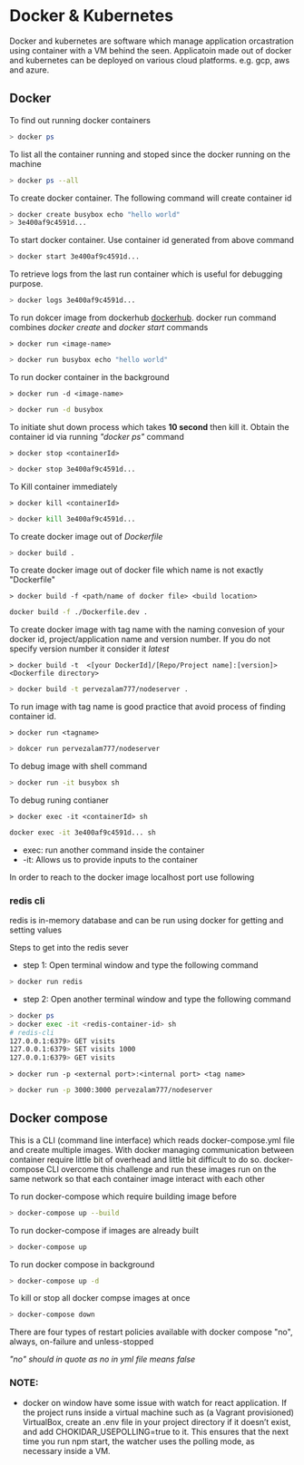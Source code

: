 # Docker & Kubernetes

Docker and kubernetes are software which manage application orcastration using container with a VM behind the seen. Applicatoin made out of docker and kubernetes can be deployed on various cloud platforms. e.g. gcp, aws and azure.

## Docker

To find out running docker containers

```bash
> docker ps
```

To list all the container running and stoped since the docker running on the machine

``` bash
> docker ps --all
```

To create docker container. The following command will create container id
```bash
> docker create busybox echo "hello world"
> 3e400af9c4591d...
```

To start docker container. Use container id generated from above command
```bash
> docker start 3e400af9c4591d...
```

To retrieve logs from the last run container which is useful for debugging purpose.
```bash
> docker logs 3e400af9c4591d...
```

To run dokcer image from dockerhub [dockerhub](https://hub.docker.com/). docker run command combines *docker create* and *docker start* commands 

`> docker run <image-name>`

```bash
> docker run busybox echo "hello world"
```

To run docker container in the background

`> docker run -d <image-name>`

```bash
> docker run -d busybox
```

To initiate shut down process which takes **10 second** then kill it. Obtain the container id via running *"docker ps"* command

`> docker stop <containerId>`

```bash
> docker stop 3e400af9c4591d...
```

To Kill container immediately 

`> docker kill <containerId>`

```bash
> docker kill 3e400af9c4591d...
```

To create docker image out of *Dockerfile* 

```bash
> docker build .
```

To create docker image out of docker file which name is not exactly "Dockerfile" 

`> docker build -f <path/name of docker file> <build location>`

```bash
docker build -f ./Dockerfile.dev .
```

To create docker image with tag name with the naming convesion of your docker id, project/application name and version number. If you do not specify version number it consider it *latest*

`> docker build -t  <[your DockerId]/[Repo/Project name]:[version]> <Dockerfile directory>`

```bash
> docker build -t pervezalam777/nodeserver .
```

To run image with tag name is good practice that avoid process of finding container id.

`> docker run <tagname>`
```bash
> dokcer run pervezalam777/nodeserver
```

To debug image with shell command

```bash
> docker run -it busybox sh
```

To debug runing contianer

`> docker exec -it <containerId> sh`
```bash
docker exec -it 3e400af9c4591d... sh
```
- exec: run another command inside the container
- -it: Allows us to provide inputs to the container

In order to reach to the docker image localhost port use following

### redis cli 
redis is in-memory database and can be run using docker for getting and setting values

Steps to get into the redis sever
* step 1: Open terminal window and type the following command
```bash
> docker run redis
```
* step 2: Open another terminal window and type the following command
```bash
> docker ps
> docker exec -it <redis-container-id> sh
# redis-cli
127.0.0.1:6379> GET visits
127.0.0.1:6379> SET visits 1000
127.0.0.1:6379> GET visits
```
       

`> docker run -p <external port>:<internal port> <tag name>`

```bash
> docker run -p 3000:3000 pervezalam777/nodeserver
```

## Docker compose
This is a CLI (command line interface) which reads docker-compose.yml file and create multiple images. With docker managing communication between container require little bit of overhead and little bit difficult to do so. docker-compose CLI overcome this challenge and run these images run on the same network so that each container image interact with each other

To run docker-compose which require building image before
```bash
> docker-compose up --build
```

To run docker-compose if images are already built
``` bash
> docker-compose up
```

To run docker compose in background
```bash
> docker-compose up -d
```

To kill or stop all docker compse images at once
```bash
> docker-compose down
```

There are four types of restart policies available with docker compose "no", always, on-failure and unless-stopped

*"no" should in quote as no in yml file means false*


### NOTE: 
* docker on window have some issue with watch for react application. If the project runs inside a virtual machine such as (a Vagrant provisioned) VirtualBox, create an .env file in your project directory if it doesn’t exist, and add CHOKIDAR_USEPOLLING=true to it. This ensures that the next time you run npm start, the watcher uses the polling mode, as necessary inside a VM.